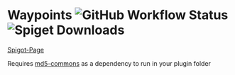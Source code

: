# Waypoints ![GitHub Workflow Status](https://img.shields.io/github/workflow/status/Sytm/waypoints/Test?style=flat-square) ![Spiget Downloads](https://img.shields.io/spiget/downloads/66647?style=flat-square)

[Spigot-Page](waypoints)

Requires [md5-commons] as a dependency to run in your plugin folder

[waypoints]:https://www.spigotmc.org/resources/waypoints.66647/
[md5-commons]:https://www.spigotmc.org/resources/md5lukas-commons.71753/